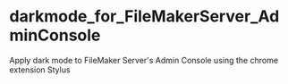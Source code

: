 # darkmode_for_FileMakerServer_AdminConsole
Apply dark mode to FileMaker Server's Admin Console using the chrome extension Stylus
